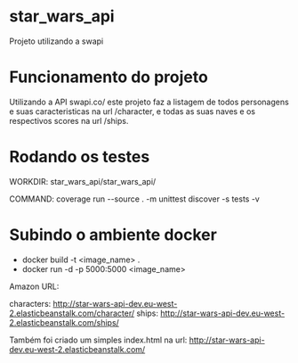 # star_wars_api
Projeto utilizando a swapi


# Funcionamento do projeto

Utilizando a API swapi.co/ este projeto faz a listagem de todos personagens e suas caracteristicas
na url /character, e todas as suas naves e os respectivos scores na url /ships.

# Rodando os testes

WORKDIR: star_wars_api/star_wars_api/

COMMAND: coverage run --source . -m unittest discover -s tests -v

# Subindo o ambiente docker

- docker build -t <image_name> .
- docker run -d -p 5000:5000 <image_name>

Amazon URL:

characters: http://star-wars-api-dev.eu-west-2.elasticbeanstalk.com/character/
ships: http://star-wars-api-dev.eu-west-2.elasticbeanstalk.com/ships/

Também foi criado um simples index.html na url: http://star-wars-api-dev.eu-west-2.elasticbeanstalk.com/
